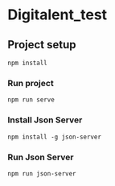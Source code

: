 # Digitalent_test

## Project setup

```
npm install
```

### Run project

```
npm run serve
```

### Install Json Server

```
npm install -g json-server
```

### Run Json Server

```
npm run json-server
```
